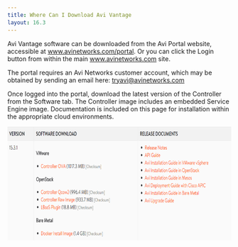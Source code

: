 ```yaml
---
title: Where Can I Download Avi Vantage
layout: 16.3
---
```

Avi Vantage software can be downloaded from the Avi Portal website, accessible at <a href="https://www.avinetworks.com/portal">www.avinetworks.com/portal</a>. Or you can click the Login button from within the main <a href="https://www.avinetworks.com">www.avinetworks.com</a> site. 

The portal requires an Avi Networks customer account, which may be obtained by sending an email here: <a href="mailto:tryavi@avinetworks.com">tryavi@avinetworks.com</a>

Once logged into the portal, download the latest version of the Controller from the Software tab. The Controller image includes an embedded Service Engine image. Documentation is included on this page for installation within the appropriate cloud environments.  

<a href="img/avi-portal-download-code-1.png"><img src="img/avi-portal-download-code-1.png" alt="avi-portal-download-code" width="768" height="257" class="alignnone size-full wp-image-4124"></a>
